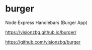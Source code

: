 # burger
Node Express Handlebars (Burger App)

https://visionzbg.github.io/burger/

https://github.com/visionzbg/burger
